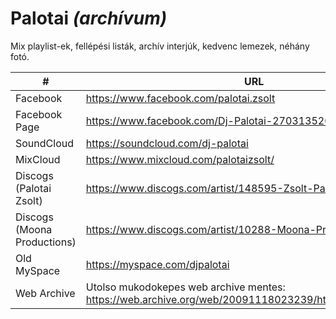# Palotai _(archívum)_

Mix playlist-ek, fellépési listák, archív interjúk, kedvenc lemezek, néhány fotó.

\# | URL
-- | ---
Facebook | https://www.facebook.com/palotai.zsolt
Facebook Page | https://www.facebook.com/Dj-Palotai-270313520748/
SoundCloud | https://soundcloud.com/dj-palotai
MixCloud | https://www.mixcloud.com/palotaizsolt/
Discogs (Palotai Zsolt) | https://www.discogs.com/artist/148595-Zsolt-Palotai
Discogs (Moona Productions) | https://www.discogs.com/artist/10288-Moona-Productions
Old MySpace | https://myspace.com/djpalotai
Web Archive | Utolso mukodokepes web archive mentes: https://web.archive.org/web/20091118023239/http://www.palotai.hu/